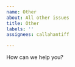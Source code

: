 ```yaml
---
name: Other
about: All other issues
title: Other
labels: ''
assignees: callahantiff

---
```


How can we help you?
